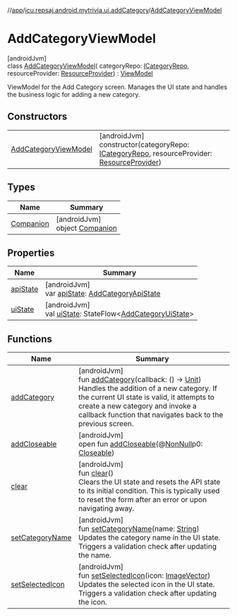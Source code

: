 //[app](../../../index.md)/[icu.repsaj.android.mytrivia.ui.addCategory](../index.md)/[AddCategoryViewModel](index.md)

# AddCategoryViewModel

[androidJvm]\
class [AddCategoryViewModel](index.md)(
categoryRepo: [ICategoryRepo](../../icu.repsaj.android.mytrivia.data/-i-category-repo/index.md),
resourceProvider: [ResourceProvider](../../icu.repsaj.android.mytrivia.ui.providers/-resource-provider/index.md)) : [ViewModel](https://developer.android.com/reference/kotlin/androidx/lifecycle/ViewModel.html)

ViewModel for the Add Category screen. Manages the UI state and handles the business logic for
adding a new category.

## Constructors

|                                                     |                                                                                                                                                                                                                                                |
|-----------------------------------------------------|------------------------------------------------------------------------------------------------------------------------------------------------------------------------------------------------------------------------------------------------|
| [AddCategoryViewModel](-add-category-view-model.md) | [androidJvm]<br>constructor(categoryRepo: [ICategoryRepo](../../icu.repsaj.android.mytrivia.data/-i-category-repo/index.md), resourceProvider: [ResourceProvider](../../icu.repsaj.android.mytrivia.ui.providers/-resource-provider/index.md)) |

## Types

| Name                             | Summary                                                 |
|----------------------------------|---------------------------------------------------------|
| [Companion](-companion/index.md) | [androidJvm]<br>object [Companion](-companion/index.md) |

## Properties

| Name                     | Summary                                                                                                               |
|--------------------------|-----------------------------------------------------------------------------------------------------------------------|
| [apiState](api-state.md) | [androidJvm]<br>var [apiState](api-state.md): [AddCategoryApiState](../-add-category-api-state/index.md)              |
| [uiState](ui-state.md)   | [androidJvm]<br>val [uiState](ui-state.md): StateFlow&lt;[AddCategoryUiState](../-add-category-ui-state/index.md)&gt; |

## Functions

| Name                                                                                                                             | Summary                                                                                                                                                                                                                                                                                                                                          |
|----------------------------------------------------------------------------------------------------------------------------------|--------------------------------------------------------------------------------------------------------------------------------------------------------------------------------------------------------------------------------------------------------------------------------------------------------------------------------------------------|
| [addCategory](add-category.md)                                                                                                   | [androidJvm]<br>fun [addCategory](add-category.md)(callback: () -&gt; [Unit](https://kotlinlang.org/api/latest/jvm/stdlib/kotlin/-unit/index.html))<br>Handles the addition of a new category. If the current UI state is valid, it attempts to create a new category and invoke a callback function that navigates back to the previous screen. |
| [addCloseable](../../icu.repsaj.android.mytrivia.ui.gameHistory/-history-view-model/index.md#264516373%2FFunctions%2F-912451524) | [androidJvm]<br>open fun [addCloseable](../../icu.repsaj.android.mytrivia.ui.gameHistory/-history-view-model/index.md#264516373%2FFunctions%2F-912451524)(@[NonNull](https://developer.android.com/reference/kotlin/androidx/annotation/NonNull.html)p0: [Closeable](https://developer.android.com/reference/kotlin/java/io/Closeable.html))     |
| [clear](clear.md)                                                                                                                | [androidJvm]<br>fun [clear](clear.md)()<br>Clears the UI state and resets the API state to its initial condition. This is typically used to reset the form after an error or upon navigating away.                                                                                                                                               |
| [setCategoryName](set-category-name.md)                                                                                          | [androidJvm]<br>fun [setCategoryName](set-category-name.md)(name: [String](https://kotlinlang.org/api/latest/jvm/stdlib/kotlin/-string/index.html))<br>Updates the category name in the UI state. Triggers a validation check after updating the name.                                                                                           |
| [setSelectedIcon](set-selected-icon.md)                                                                                          | [androidJvm]<br>fun [setSelectedIcon](set-selected-icon.md)(icon: [ImageVector](https://developer.android.com/reference/kotlin/androidx/compose/ui/graphics/vector/ImageVector.html))<br>Updates the selected icon in the UI state. Triggers a validation check after updating the icon.                                                         |
